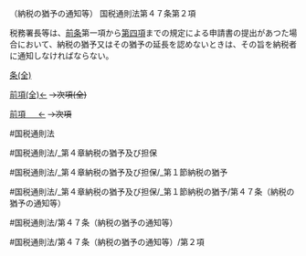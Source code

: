 （納税の猶予の通知等）
国税通則法第４７条第２項

税務署長等は、[前条](国税通則法＿＿＿＿＿第４６条第１項)第一項から[第四項](国税通則法＿＿＿＿＿第４７条第４項)までの規定による申請書の提出があつた場合において、納税の猶予又はその猶予の延長を認めないときは、その旨を納税者に通知しなければならない。

[条(全)](国税通則法＿＿＿＿＿第４７条_.md)

[前項(全)←](国税通則法＿＿＿＿＿第４７条第１項_.md)  ~~→次項(全)~~

[前項 　 ←](国税通則法＿＿＿＿＿第４７条第１項.md)  ~~→次項~~



#国税通則法

#国税通則法/_第４章納税の猶予及び担保

#国税通則法/_第４章納税の猶予及び担保/_第１節納税の猶予

#国税通則法/_第４章納税の猶予及び担保/_第１節納税の猶予/第４７条（納税の猶予の通知等）

#国税通則法/第４７条（納税の猶予の通知等）

#国税通則法/第４７条（納税の猶予の通知等）/第２項

